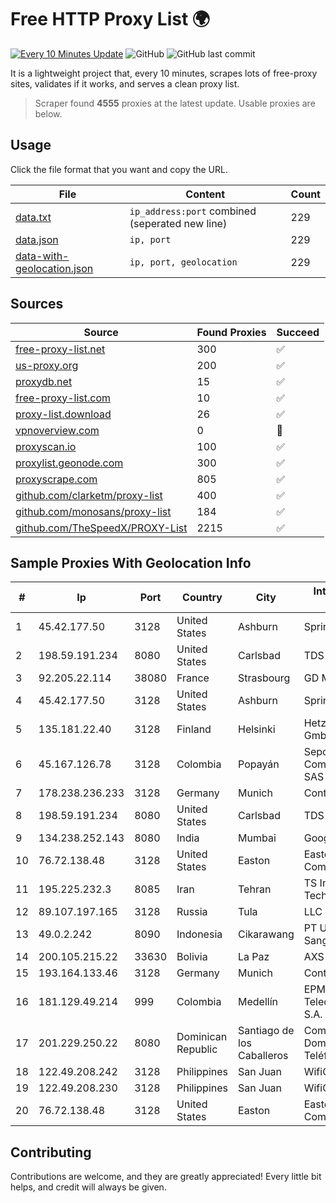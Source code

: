 
# Free HTTP Proxy List 🌍

[![Every 10 Minutes Update](https://github.com/mertguvencli/http-proxy-list/actions/workflows/main.yml/badge.svg?branch=main)](https://github.com/mertguvencli/http-proxy-list/actions/workflows/main.yml)
![GitHub](https://img.shields.io/github/license/mertguvencli/http-proxy-list)
![GitHub last commit](https://img.shields.io/github/last-commit/mertguvencli/http-proxy-list)

It is a lightweight project that, every 10 minutes, scrapes lots of free-proxy sites, validates if it works, and serves a clean proxy list.


> Scraper found **4555** proxies at the latest update. Usable proxies are below.

## Usage

Click the file format that you want and copy the URL.


|File|Content|Count|
|----|-------|-----|
|[data.txt](https://raw.githubusercontent.com/mertguvencli/http-proxy-list/main/proxy-list/data.txt)|`ip_address:port` combined (seperated new line)|229|
|[data.json](https://raw.githubusercontent.com/mertguvencli/http-proxy-list/main/proxy-list/data.json)|`ip, port`|229|
|[data-with-geolocation.json](https://raw.githubusercontent.com/mertguvencli/http-proxy-list/main/proxy-list/data-with-geolocation.json)|`ip, port, geolocation`|229|

## Sources

|Source|Found Proxies|Succeed|
|------|-------------|-------|
|[free-proxy-list.net](https://free-proxy-list.net)|300|✅|
|[us-proxy.org](https://www.us-proxy.org)|200|✅|
|[proxydb.net](http://proxydb.net)|15|✅|
|[free-proxy-list.com](https://free-proxy-list.com/?page=&port=&type%5B%5D=http&type%5B%5D=https&up_time=0&search=Search)|10|✅|
|[proxy-list.download](https://www.proxy-list.download/HTTP)|26|✅|
|[vpnoverview.com](https://vpnoverview.com/privacy/anonymous-browsing/free-proxy-servers)|0|🚫|
|[proxyscan.io](https://www.proxyscan.io)|100|✅|
|[proxylist.geonode.com](https://proxylist.geonode.com/api/proxy-list?limit=300&page=1&sort_by=lastChecked&sort_type=desc&protocols=http,https)|300|✅|
|[proxyscrape.com](https://api.proxyscrape.com/v2/?request=displayproxies&protocol=http&timeout=10000&country=all&ssl=all&anonymity=all)|805|✅|
|[github.com/clarketm/proxy-list](https://raw.githubusercontent.com/clarketm/proxy-list/master/proxy-list-raw.txt)|400|✅|
|[github.com/monosans/proxy-list](https://raw.githubusercontent.com/monosans/proxy-list/main/proxies/http.txt)|184|✅|
|[github.com/TheSpeedX/PROXY-List](https://raw.githubusercontent.com/TheSpeedX/PROXY-List/master/http.txt)|2215|✅|


## Sample Proxies With Geolocation Info

|#|Ip|Port|Country|City|Internet Service Provider|
|-|--|----|-------|----|-------------------------|
|1|45.42.177.50|3128|United States|Ashburn|Sprint|
|2|198.59.191.234|8080|United States|Carlsbad|TDS TELECOM|
|3|92.205.22.114|38080|France|Strasbourg|GD MASS Network|
|4|45.42.177.50|3128|United States|Ashburn|Sprint|
|5|135.181.22.40|3128|Finland|Helsinki|Hetzner Online GmbH|
|6|45.167.126.78|3128|Colombia|Popayán|Sepcom Comunicaciones SAS|
|7|178.238.236.233|3128|Germany|Munich|Contabo GmbH|
|8|198.59.191.234|8080|United States|Carlsbad|TDS TELECOM|
|9|134.238.252.143|8080|India|Mumbai|Google LLC|
|10|76.72.138.48|3128|United States|Easton|Easton Utilities Commission|
|11|195.225.232.3|8085|Iran|Tehran|TS Information Technology Limited|
|12|89.107.197.165|3128|Russia|Tula|LLC TK Altair|
|13|49.0.2.242|8090|Indonesia|Cikarawang|PT Usaha Adi Sanggoro|
|14|200.105.215.22|33630|Bolivia|La Paz|AXS Bolivia S. A.|
|15|193.164.133.46|3128|Germany|Munich|Contabo GmbH|
|16|181.129.49.214|999|Colombia|Medellín|EPM Telecomunicaciones S.A. E.S.P.|
|17|201.229.250.22|8080|Dominican Republic|Santiago de los Caballeros|Compañía Dominicana de Teléfonos S. A.|
|18|122.49.208.242|3128|Philippines|San Juan|WifiCity, Inc|
|19|122.49.208.230|3128|Philippines|San Juan|WifiCity, Inc|
|20|76.72.138.48|3128|United States|Easton|Easton Utilities Commission|



## Contributing

Contributions are welcome, and they are greatly appreciated! Every
little bit helps, and credit will always be given.


